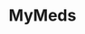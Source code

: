 ---
title: MyMeds
year: 2022
url: https://play.google.com/store/apps/details?id=com.mymeds_pl&pli=1
github: https://github.com/Brentlok/MyMeds
image: mymeds
technologies: react,js
created-at: 2022-1
description: mymeds
---